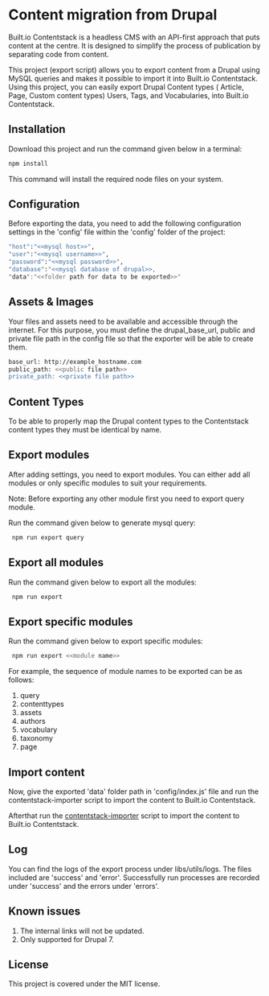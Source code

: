 # Content migration from Drupal

Built.io Contentstack is a headless CMS with an API-first approach that puts content at the centre. It is designed to simplify the process of publication by separating code from content.

This project (export script) allows you to export content from a Drupal using MySQL queries and makes it possible to import it into Built.io Contentstack. Using this project, you can easily export Drupal Content types ( Article, Page, Custom content types) Users, Tags, and Vocabularies, into Built.io Contentstack.


## Installation

Download this project and run the command given below in a terminal:

```bash
npm install
```

This command will install the required node files on your system.


## Configuration

Before exporting the data, you need to add the following configuration settings in the 'config' file within the 'config' folder of the project:

```bash
"host":"<<mysql host>>",
"user":"<<mysql username>>",
"password":"<<mysql password>>",
"database":"<<mysql database of drupal>>,
"data":"<<folder path for data to be exported>>"
```


## Assets & Images

Your files and assets need to be available and accessible through the internet. For this purpose, you must define the drupal_base_url, public and private file path in the config file so that the exporter will be able to create them.

```bash
base_url: http://example_hostname.com
public_path: <<public file path>>
private_path: <<private file path>>
```


## Content Types

To be able to properly map the Drupal content types to the Contentstack content types they must be identical by name.


## Export modules

After adding settings, you need to export modules. You can either add all modules or only specific modules to suit your requirements.

Note: Before exporting any other module first you need to export query module.

Run the command given below to generate mysql query:

```bash
 npm run export query
```


## Export all modules

Run the command given below to export all the modules:

```bash
 npm run export
```


## Export specific modules

Run the command given below to export specific modules:

```bash
 npm run export <<module name>>
```

For example, the sequence of module names to be exported can be as follows:

1. query
2. contenttypes
3. assets
4. authors
5. vocabulary
6. taxonomy
7. page


## Import content

Now, give the exported 'data' folder path in 'config/index.js' file and
run the contentstack-importer script to import the content to Built.io Contentstack.

Afterthat run the [contentstack-importer](https://github.com/builtio-contentstack/contentstack-import) script to import the content to Built.io Contentstack.


## Log

You can find the logs of the export process under libs/utils/logs. The files included are 'success' and 'error'. Successfully run processes are recorded under 'success' and the errors under 'errors'.


## Known issues

1. The internal links will not be updated.
2. Only supported for Drupal 7.


## License

This project is covered under the MIT license.

